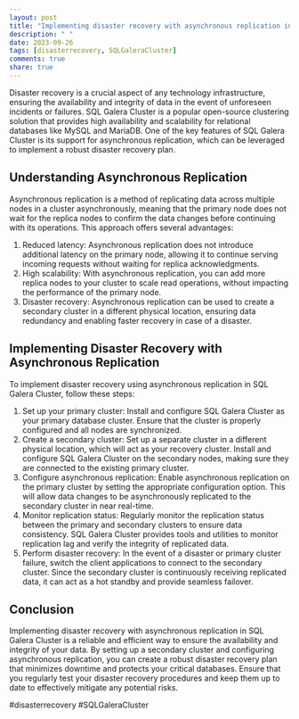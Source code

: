 ```yaml
---
layout: post
title: "Implementing disaster recovery with asynchronous replication in SQL Galera Cluster"
description: " "
date: 2023-09-26
tags: [disasterrecovery, SQLGaleraCluster]
comments: true
share: true
---
```


Disaster recovery is a crucial aspect of any technology infrastructure, ensuring the availability and integrity of data in the event of unforeseen incidents or failures. SQL Galera Cluster is a popular open-source clustering solution that provides high availability and scalability for relational databases like MySQL and MariaDB. One of the key features of SQL Galera Cluster is its support for asynchronous replication, which can be leveraged to implement a robust disaster recovery plan.

## Understanding Asynchronous Replication

Asynchronous replication is a method of replicating data across multiple nodes in a cluster asynchronously, meaning that the primary node does not wait for the replica nodes to confirm the data changes before continuing with its operations. This approach offers several advantages:

1. Reduced latency: Asynchronous replication does not introduce additional latency on the primary node, allowing it to continue serving incoming requests without waiting for replica acknowledgments.
2. High scalability: With asynchronous replication, you can add more replica nodes to your cluster to scale read operations, without impacting the performance of the primary node.
3. Disaster recovery: Asynchronous replication can be used to create a secondary cluster in a different physical location, ensuring data redundancy and enabling faster recovery in case of a disaster.

## Implementing Disaster Recovery with Asynchronous Replication

To implement disaster recovery using asynchronous replication in SQL Galera Cluster, follow these steps:

1. Set up your primary cluster: Install and configure SQL Galera Cluster as your primary database cluster. Ensure that the cluster is properly configured and all nodes are synchronized.
2. Create a secondary cluster: Set up a separate cluster in a different physical location, which will act as your recovery cluster. Install and configure SQL Galera Cluster on the secondary nodes, making sure they are connected to the existing primary cluster.
3. Configure asynchronous replication: Enable asynchronous replication on the primary cluster by setting the appropriate configuration option. This will allow data changes to be asynchronously replicated to the secondary cluster in near real-time.
4. Monitor replication status: Regularly monitor the replication status between the primary and secondary clusters to ensure data consistency. SQL Galera Cluster provides tools and utilities to monitor replication lag and verify the integrity of replicated data.
5. Perform disaster recovery: In the event of a disaster or primary cluster failure, switch the client applications to connect to the secondary cluster. Since the secondary cluster is continuously receiving replicated data, it can act as a hot standby and provide seamless failover.

## Conclusion

Implementing disaster recovery with asynchronous replication in SQL Galera Cluster is a reliable and efficient way to ensure the availability and integrity of your data. By setting up a secondary cluster and configuring asynchronous replication, you can create a robust disaster recovery plan that minimizes downtime and protects your critical databases. Ensure that you regularly test your disaster recovery procedures and keep them up to date to effectively mitigate any potential risks.

#disasterrecovery #SQLGaleraCluster